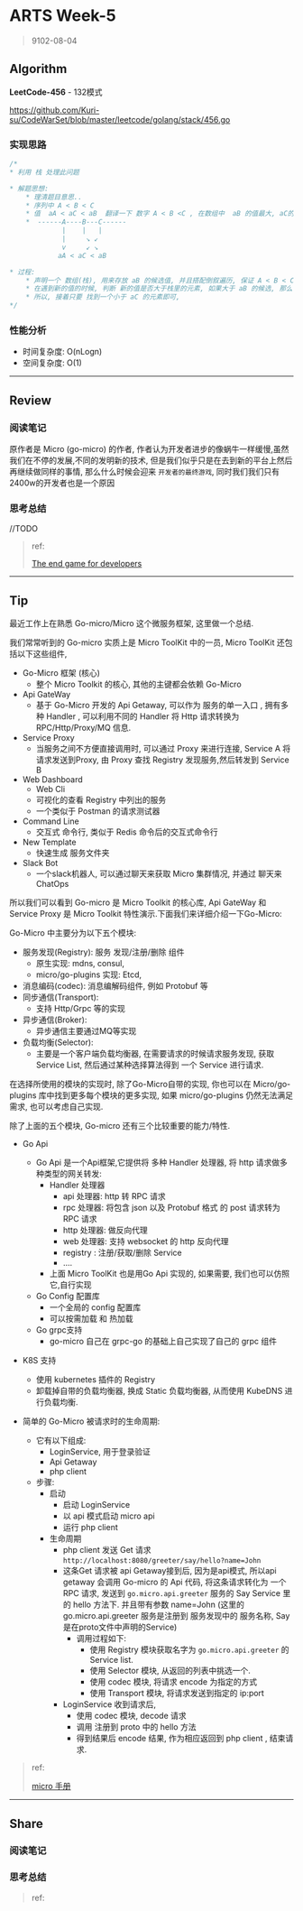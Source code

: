 # ARTS Week-5

> 9102-08-04

## Algorithm

**LeetCode-456** - 132模式

https://github.com/Kuri-su/CodeWarSet/blob/master/leetcode/golang/stack/456.go

### 实现思路

```go
/*
* 利用 栈 处理此问题

* 解题思想:
    * 理清题目意思..
    * 序列中 A < B < C
    * 值  aA < aC < aB  翻译一下 数字 A < B <C , 在数组中  aB 的值最大, aC的值小于 aB , 但是大于aA
    *  ------A----B---C------
             |    |   |
             |     ↘ ↙
             v     ↙ ↘
            aA < aC < aB

* 过程:
    * 声明一个 数组(栈), 用来存放 aB 的候选值, 并且搭配倒叙遍历, 保证 A < B < C 的关系
    * 在遇到新的值的时候, 判断 新的值是否大于栈里的元素, 如果大于 aB 的候选, 那么说明这个候选不适合, 淘汰掉, 给 aC, 也就是 last, 这里也就隐含了 aB stack > aC
    * 所以, 接着只要 找到一个小于 aC 的元素即可,
*/
```

### 性能分析

* 时间复杂度: O(nLogn)
* 空间复杂度: O(1)

----

## Review

### 阅读笔记

原作者是 Micro (go-micro) 的作者, 作者认为开发者进步的像蜗牛一样缓慢,虽然我们在不停的发展,不同的发明新的技术, 但是我们似乎只是在去到新的平台上然后再继续做同样的事情, 那么什么时候会迎来 `开发者的最终游戏`, 同时我们我们只有2400w的开发者也是一个原因

### 思考总结

//TODO

> ref:
>
> [The end game for developers](https://micro.mu/blog/2019/06/13/the-developer-end-game.html)

----

## Tip

最近工作上在熟悉 Go-micro/Micro 这个微服务框架, 这里做一个总结.

我们常常听到的 Go-micro 实质上是 Micro ToolKit 中的一员, Micro ToolKit 还包括以下这些组件, 

* Go-Micro 框架 (核心)
    * 整个 Micro Toolkit 的核心, 其他的主键都会依赖 Go-Micro
* Api GateWay
    * 基于 Go-Micro 开发的 Api Getaway, 可以作为 服务的单一入口 , 拥有多种 Handler , 可以利用不同的 Handler  将 Http 请求转换为 RPC/Http/Proxy/MQ 信息.
* Service Proxy
    * 当服务之间不方便直接调用时, 可以通过 Proxy 来进行连接, Service A 将 请求发送到Proxy, 由 Proxy 查找 Registry 发现服务,然后转发到 Service B
* Web Dashboard
    * Web Cli
    * 可视化的查看 Registry 中列出的服务
    * 一个类似于 Postman 的请求测试器
* Command Line
    * 交互式 命令行, 类似于 Redis 命令后的交互式命令行
* New Template
    * 快速生成 服务文件夹
* Slack Bot
    * 一个slack机器人, 可以通过聊天来获取 Micro 集群情况, 并通过 聊天来 ChatOps


所以我们可以看到 Go-micro 是 Micro Toolkit 的核心库, Api GateWay 和 Service Proxy 是 Micro Toolkit 特性演示.下面我们来详细介绍一下Go-Micro:

Go-Micro 中主要分为以下五个模块:
* 服务发现(Registry): 服务 发现/注册/删除 组件
    * 原生实现: mdns, consul, 
    * micro/go-plugins 实现: Etcd,   
* 消息编码(codec): 消息编解码组件, 例如 Protobuf 等
* 同步通信(Transport):
    * 支持 Http/Grpc 等的实现
* 异步通信(Broker): 
    * 异步通信主要通过MQ等实现
* 负载均衡(Selector):
    * 主要是一个客户端负载均衡器, 在需要请求的时候请求服务发现, 获取 Service List, 然后通过某种选择算法得到 一个 Service 进行请求.
    
在选择所使用的模块的实现时, 除了Go-Micro自带的实现, 你也可以在 Micro/go-plugins 库中找到更多每个模块的更多实现, 如果 micro/go-plugins 仍然无法满足需求, 也可以考虑自己实现.

除了上面的五个模块, Go-micro 还有三个比较重要的能力/特性.

* Go Api
    * Go Api 是一个Api框架,它提供将 多种 Handler 处理器, 将 http 请求做多种类型的网关转发:
        * Handler 处理器
            * api 处理器: http 转 RPC 请求
            * rpc 处理器: 将包含 json 以及 Protobuf 格式 的 post 请求转为 RPC 请求
            * http 处理器: 做反向代理
            * web 处理器: 支持 websocket 的 http 反向代理
            * registry : 注册/获取/删除 Service
            * ....
        * 上面 Micro ToolKit 也是用Go Api 实现的, 如果需要, 我们也可以仿照它,自行实现
    * Go Config 配置库
        * 一个全局的 config 配置库
        * 可以按需加载 和 热加载
    * Go grpc支持
        * go-micro 自己在 grpc-go 的基础上自己实现了自己的 grpc 组件

* K8S 支持
    * 使用 kubernetes 插件的 Registry
    * 卸载掉自带的负载均衡器, 换成 Static 负载均衡器, 从而使用 KubeDNS 进行负载均衡.
    
* 简单的 Go-Micro 被请求时的生命周期:
    * 它有以下组成:
        * LoginService, 用于登录验证
        * Api Getaway
        * php client 
    * 步骤:
        * 启动
            * 启动 LoginService
            * 以 api 模式启动 micro api
            * 运行 php client
        * 生命周期
            * php client 发送 Get 请求 `http://localhost:8080/greeter/say/hello?name=John`
            * 这条Get 请求被 api Getaway接到后, 因为是api模式, 所以api getaway 会调用 Go-micro 的 Api 代码, 将这条请求转化为 一个 RPC 请求, 发送到 `go.micro.api.greeter` 服务的 Say Service 里的 hello 方法下. 并且带有参数 name=John (这里的 go.micro.api.greeter 服务是注册到 服务发现中的 服务名称, Say 是在proto文件中声明的Service)  
                * 调用过程如下:
                    * 使用 Registry 模块获取名字为 `go.micro.api.greeter` 的 Service list.
                    * 使用 Selector 模块, 从返回的列表中挑选一个.
                    * 使用 codec 模块, 将请求 encode 为指定的方式
                    * 使用 Transport 模块, 将请求发送到指定的 ip:port
            * LoginService 收到请求后, 
                * 使用 codec 模块, decode 请求
                * 调用 注册到 proto 中的 hello 方法
                * 得到结果后 encode 结果, 作为相应返回到 php client , 结束请求. 
            

> ref:
>
> [micro 手册](https://micro.mu/docs/cn)

----

## Share

### 阅读笔记

### 思考总结

> ref:
>
> []()
